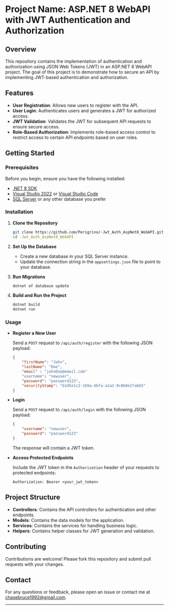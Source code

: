 # Project Name: ASP.NET 8 WebAPI with JWT Authentication and Authorization

## Overview

This repository contains the implementation of authentication and authorization using JSON Web Tokens (JWT) in an ASP.NET 8 WebAPI project. The goal of this project is to demonstrate how to secure an API by implementing JWT-based authentication and authorization.

## Features

- **User Registration**: Allows new users to register with the API.
- **User Login**: Authenticates users and generates a JWT for authorized access.
- **JWT Validation**: Validates the JWT for subsequent API requests to ensure secure access.
- **Role-Based Authorization**: Implements role-based access control to restrict access to certain API endpoints based on user roles.

## Getting Started

### Prerequisites

Before you begin, ensure you have the following installed:

- [.NET 8 SDK](https://dotnet.microsoft.com/download/dotnet/8.0)
- [Visual Studio 2022](https://visualstudio.microsoft.com/) or [Visual Studio Code](https://code.visualstudio.com/)
- [SQL Server](https://www.microsoft.com/en-us/sql-server/sql-server-downloads) or any other database you prefer

### Installation

1. **Clone the Repository**

   ```bash
   git clone https://github.com/Perigrino/-Jwt_Auth_AspNet8_WebAPI.git
   cd -Jwt_Auth_AspNet8_WebAPI
   ```

2. **Set Up the Database**

   - Create a new database in your SQL Server instance.
   - Update the connection string in the `appsettings.json` file to point to your database.

3. **Run Migrations**

   ```bash
   dotnet ef database update
   ```

4. **Build and Run the Project**

   ```bash
   dotnet build
   dotnet run
   ```

### Usage

- **Register a New User**

  Send a `POST` request to `/api/auth/register` with the following JSON payload:

  ```json
  {
      "firstName": "John",
      "lastName": "Doe",
      "email" : "johnDoe@email.com"
      "username": "newuser",
      "password": "password123",
      "securityStamp": "b2d5e1c2-1b9a-4bfa-a1a2-9c8b0e2fabb5"
  }
  ```

- **Login**

  Send a `POST` request to `/api/auth/login` with the following JSON payload:

  ```json
  {
      "username": "newuser",
      "password": "password123"
  }
  ```

  The response will contain a JWT token.

- **Access Protected Endpoints**

  Include the JWT token in the `Authorization` header of your requests to protected endpoints:

  ```http
  Authorization: Bearer <your_jwt_token>
  ```

## Project Structure

- **Controllers**: Contains the API controllers for authentication and other endpoints.
- **Models**: Contains the data models for the application.
- **Services**: Contains the services for handling business logic.
- **Helpers**: Contains helper classes for JWT generation and validation.

## Contributing

Contributions are welcome! Please fork this repository and submit pull requests with your changes.


## Contact

For any questions or feedback, please open an issue or contact me at [chasebruce1992@gmail.com](mailto:chasebruce1992@gmail.com).

---
